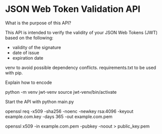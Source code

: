 # JSON Web Token Validation API

What is the purpose of this API?

This API is intended to verify the validity of your JSON Web Tokens (JWT) based on the following:
- validity of the signature
- date of issue
- expiration date

venv to avoid possible dependency conflicts.
requirements.txt to be used with pip.

Explain how to encode

python -m venv jwt-venv
source jwt-venv/bin/activate

Start the API with python main.py

openssl req -x509 -sha256 -noenc -newkey rsa:4096 -keyout example.com.key -days 365 -out example.com.pem

openssl x509 -in example.com.pem -pubkey -noout > public_key.pem